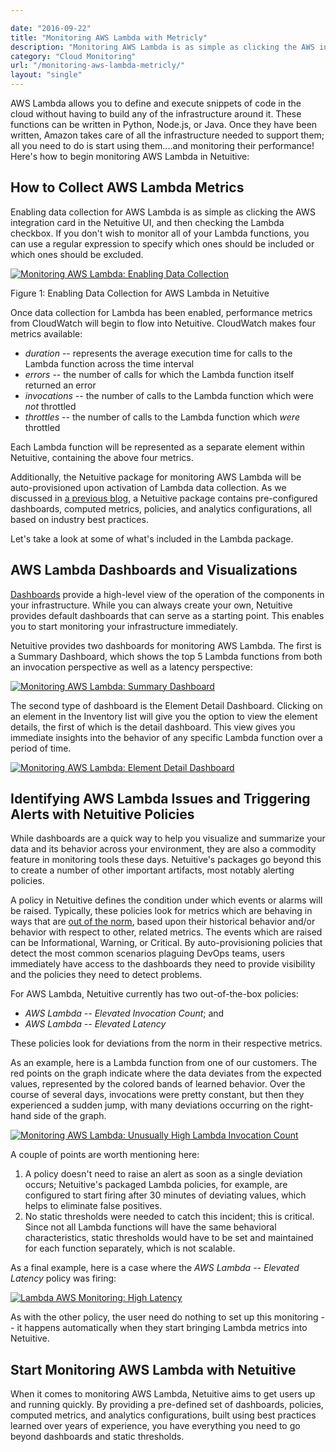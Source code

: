 ```yaml
---

date: "2016-09-22"
title: "Monitoring AWS Lambda with Metricly"
description: "Monitoring AWS Lambda is as simple as clicking the AWS integration card in the Metricly UI, and checking the Lambda checkbox to enable data collection."
category: "Cloud Monitoring"
url: "/monitoring-aws-lambda-metricly/"
layout: "single"
---
```

AWS Lambda allows you to define and execute snippets of code in the cloud without having to build any of the infrastructure around it.  These functions can be written in Python, Node.js, or Java.  Once they have been written, Amazon takes care of all the infrastructure needed to support them; all you need to do is start using them....and monitoring their performance! Here's how to begin monitoring AWS Lambda in Netuitive:

How to Collect AWS Lambda Metrics
---------------------------------

Enabling data collection for AWS Lambda is as simple as clicking the AWS integration card in the Netuitive UI, and then checking the Lambda checkbox.  If you don't wish to monitor all of your Lambda functions, you can use a regular expression to specify which ones should be included or which ones should be excluded.

[![Monitoring AWS Lambda: Enabling Data Collection](https://s3-us-west-2.amazonaws.com/com-netuitive-app-usw2-public/wp-content/uploads/2016/09/Lambda1.jpg)](https://s3-us-west-2.amazonaws.com/com-netuitive-app-usw2-public/wp-content/uploads/2016/09/Lambda1.jpg)

Figure 1: Enabling Data Collection for AWS Lambda in Netuitive

Once data collection for Lambda has been enabled, performance metrics from CloudWatch will begin to flow into Netuitive.  CloudWatch makes four metrics available:

-   *duration* -- represents the average execution time for calls to the Lambda function across the time interval
-   *errors* -- the number of calls for which the Lambda function itself returned an error
-   *invocations* -- the number of calls to the Lambda function which were *not* throttled
-   *throttles* -- the number of calls to the Lambda function which *were* throttled

Each Lambda function will be represented as a separate element within Netuitive, containing the above four metrics.

Additionally, the Netuitive package for monitoring AWS Lambda will be auto-provisioned upon activation of Lambda data collection.  As we discussed in [a previous blog](/aws-monitoring-best-practices/), a Netuitive package contains pre-configured dashboards, computed metrics, policies, and analytics configurations, all based on industry best practices.

Let's take a look at some of what's included in the Lambda package.

AWS Lambda Dashboards and Visualizations
----------------------------------------

[Dashboards](/product/dashboards-and-reports) provide a high-level view of the operation of the components in your infrastructure.  While you can always create your own, Netuitive provides default dashboards that can serve as a starting point. This enables you to start monitoring your infrastructure immediately.

Netuitive provides two dashboards for monitoring AWS Lambda.  The first is a Summary Dashboard, which shows the top 5 Lambda functions from both an invocation perspective as well as a latency perspective:

[![Monitoring AWS Lambda: Summary Dashboard](https://s3-us-west-2.amazonaws.com/com-netuitive-app-usw2-public/wp-content/uploads/2016/09/Lambda2.jpg)](https://s3-us-west-2.amazonaws.com/com-netuitive-app-usw2-public/wp-content/uploads/2016/09/Lambda2.jpg)

The second type of dashboard is the Element Detail Dashboard.  Clicking on an element in the Inventory list will give you the option to view the element details, the first of which is the detail dashboard.  This view gives you immediate insights into the behavior of any specific Lambda function over a period of time.

[![Monitoring AWS Lambda: Element Detail Dashboard](https://s3-us-west-2.amazonaws.com/com-netuitive-app-usw2-public/wp-content/uploads/2016/09/Lambda3-1024x507.jpg)](https://s3-us-west-2.amazonaws.com/com-netuitive-app-usw2-public/wp-content/uploads/2016/09/Lambda3.jpg)

Identifying AWS Lambda Issues and Triggering Alerts with Netuitive Policies
---------------------------------------------------------------------------

While dashboards are a quick way to help you visualize and summarize your data and its behavior across your environment, they are also a commodity feature in monitoring tools these days. Netuitive's packages go beyond this to create a number of other important artifacts, most notably alerting policies.

A policy in Netuitive defines the condition under which events or alarms will be raised. Typically, these policies look for metrics which are behaving in ways that are [out of the norm](/monitoring/), based upon their historical behavior and/or behavior with respect to other, related metrics.  The events which are raised can be Informational, Warning, or Critical.  By auto-provisioning policies that detect the most common scenarios plaguing DevOps teams, users immediately have access to the dashboards they need to provide visibility and the policies they need to detect problems.

For AWS Lambda, Netuitive currently has two out-of-the-box policies:

-   *AWS Lambda -- Elevated Invocation Count*; and
-   *AWS Lambda -- Elevated* *Latency*

These policies look for deviations from the norm in their respective metrics.

As an example, here is a Lambda function from one of our customers. The red points on the graph indicate where the data deviates from the expected values, represented by the colored bands of learned behavior.  Over the course of several days, invocations were pretty constant, but then they experienced a sudden jump, with many deviations occurring on the right-hand side of the graph.

[![Monitoring AWS Lambda: Unusually High Lambda Invocation Count](https://s3-us-west-2.amazonaws.com/com-netuitive-app-usw2-public/wp-content/uploads/2016/09/Lambda4-1024x338.jpg)](https://s3-us-west-2.amazonaws.com/com-netuitive-app-usw2-public/wp-content/uploads/2016/09/Lambda4.jpg)

A couple of points are worth mentioning here:

1.  A policy doesn't need to raise an alert as soon as a single deviation occurs; Netuitive's packaged Lambda policies, for example, are configured to start firing after 30 minutes of deviating values, which helps to eliminate false positives.
2.  No static thresholds were needed to catch this incident; this is critical. Since not all Lambda functions will have the same behavioral characteristics, static thresholds would have to be set and maintained for each function separately, which is not scalable.

As a final example, here is a case where the *AWS Lambda -- Elevated* *Latency* policy was firing:

[![Lambda AWS Monitoring: High Latency](https://s3-us-west-2.amazonaws.com/com-netuitive-app-usw2-public/wp-content/uploads/2016/09/Lambda5-1024x347.jpg)](https://s3-us-west-2.amazonaws.com/com-netuitive-app-usw2-public/wp-content/uploads/2016/09/Lambda5.jpg)

As with the other policy, the user need do nothing to set up this monitoring -- it happens automatically when they start bringing Lambda metrics into Netuitive.

Start Monitoring AWS Lambda with Netuitive
------------------------------------------

When it comes to monitoring AWS Lambda, Netuitive aims to get users up and running quickly.  By providing a pre-defined set of dashboards, policies, computed metrics, and analytics configurations, built using best practices learned over years of experience, you have everything you need to go beyond dashboards and static thresholds.
